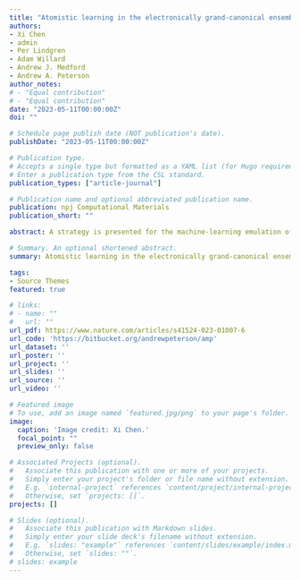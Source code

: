 ```yaml
---
title: "Atomistic learning in the electronically grand-canonical ensemble"
authors:
- Xi Chen
- admin
- Per Lindgren
- Adam Willard
- Andrew J. Medford
- Andrew A. Peterson
author_notes:
# - "Equal contribution"
# - "Equal contribution"
date: "2023-05-11T00:00:00Z"
doi: ""

# Schedule page publish date (NOT publication's date).
publishDate: "2023-05-11T00:00:00Z"

# Publication type.
# Accepts a single type but formatted as a YAML list (for Hugo requirements).
# Enter a publication type from the CSL standard.
publication_types: ["article-journal"]

# Publication name and optional abbreviated publication name.
publication: npj Computational Materials
publication_short: ""

abstract: A strategy is presented for the machine-learning emulation of electronic structure calculations carried out in the electronically grand-canonical ensemble. The approach relies upon a dual-learning scheme, where both the system charge and the system energy are predicted for each image. The scheme is shown to be capable of emulating basic electrochemical reactions at a range of potentials, and coupling it with a bootstrap-ensemble approach gives reasonable estimates of the prediction uncertainty. The method is also demonstrated to accelerate saddle-point searches, and to extrapolate to systems with one to five water layers. We anticipate that this method will allow for larger length- and time-scale simulations necessary for electrochemical simulations.

# Summary. An optional shortened abstract.
summary: Atomistic learning in the electronically grand-canonical ensemble.

tags:
- Source Themes
featured: true

# links:
# - name: ""
#   url: ""
url_pdf: https://www.nature.com/articles/s41524-023-01007-6
url_code: 'https://bitbucket.org/andrewpeterson/amp'
url_dataset: ''
url_poster: ''
url_project: ''
url_slides: ''
url_source: ''
url_video: ''

# Featured image
# To use, add an image named `featured.jpg/png` to your page's folder. 
image:
  caption: 'Image credit: Xi Chen.'
  focal_point: ""
  preview_only: false

# Associated Projects (optional).
#   Associate this publication with one or more of your projects.
#   Simply enter your project's folder or file name without extension.
#   E.g. `internal-project` references `content/project/internal-project/index.md`.
#   Otherwise, set `projects: []`.
projects: []

# Slides (optional).
#   Associate this publication with Markdown slides.
#   Simply enter your slide deck's filename without extension.
#   E.g. `slides: "example"` references `content/slides/example/index.md`.
#   Otherwise, set `slides: ""`.
# slides: example
---
```

<!-- 
{{% callout note %}}
Click the *Cite* button above to demo the feature to enable visitors to import publication metadata into their reference management software.
{{% /callout %}}

{{% callout note %}}
Create your slides in Markdown - click the *Slides* button to check out the example.
{{% /callout %}}

Add the publication's **full text** or **supplementary notes** here. You can use rich formatting such as including [code, math, and images](https://docs.hugoblox.com/content/writing-markdown-latex/). -->
